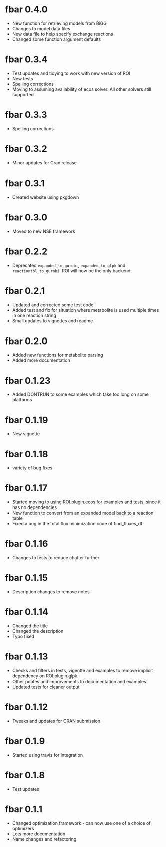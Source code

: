 # fbar 0.4.0

- New function for retrieving models from BiGG
- Changes to model data files
- New data file to help specify exchange reactions
- Changed some function argument defaults

# fbar 0.3.4

- Test updates and tidying to work with new version of ROI
- New tests
- Spelling corrections
- Moving to assuming availability of ecos solver. All other solvers still supported

# fbar 0.3.3

- Spelling corrections

# fbar 0.3.2

- Minor updates for Cran release

# fbar 0.3.1

- Created website using pkgdown

# fbar 0.3.0

- Moved to new NSE framework

# fbar 0.2.2

- Deprecated `expanded_to_gurobi`, `expanded_to_glpk` and `reactiontbl_to_gurobi`. ROI will now be the only backend.

# fbar 0.2.1

- Updated and corrected some test code
- Added test and fix for situation where metabolite is used multiple times in one reaction string
- Small updates to vignettes and readme

# fbar 0.2.0

- Added new functions for metabolite parsing
- Added more documentation

# fbar 0.1.23

- Added DONTRUN to some examples which take too long on some platforms

# fbar 0.1.19

- New vignette

# fbar 0.1.18

- variety of bug fixes

# fbar 0.1.17

- Started moving to using ROI.plugin.ecos for examples and tests, since it has no dependencies
- New function to convert from an expanded model back to a reaction table
- Fixed a bug in the total flux minimization code of find_fluxes_df

# fbar 0.1.16

- Changes to tests to reduce chatter further

# fbar 0.1.15

- Description changes to remove notes

# fbar 0.1.14

- Changed the title
- Changed the description
- Typo fixed

# fbar 0.1.13

- Checks and filters in tests, vigentte and examples to remove implicit dependency on ROI.plugin.glpk.
- Other pdates and improvements to documentation and examples.
- Updated tests for cleaner output

# fbar 0.1.12

- Tweaks and updates for CRAN submission

# fbar 0.1.9

- Started using travis for integration

# fbar 0.1.8

- Test updates

# fbar 0.1.1

- Changed optimization framework - can now use one of a choice of optimizers
- Lots more documentation
- Name changes and refactoring


